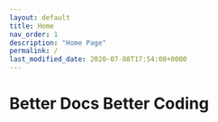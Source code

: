 ```yaml
---
layout: default
title: Home
nav_order: 1
description: "Home Page"
permalink: /
last_modified_date: 2020-07-08T17:54:08+0000
---
```


# Better Docs Better Coding
